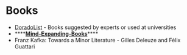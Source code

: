# Books

* [DoradoList](https://www.doradolist.com) - Books suggested by experts or used at universities
*  ****[**Mind-Expanding-Books**](https://github.com/hackerkid/Mind-Expanding-Books)\*\*\*\*
* Franz Kafka: Towards a Minor Literature - Gilles Deleuze and Félix Guattari



